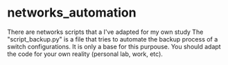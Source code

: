 # networks_automation
There are networks scripts that a I've adapted for my own study
The "script_backup.py" is a file that tries to automate the backup process of a switch configurations. It is only a base for this purpouse. You should adapt the code for your own reality (personal lab, work, etc).
